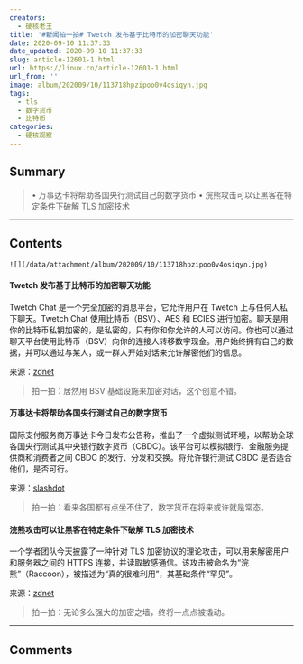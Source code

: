 ```yaml
---
creators:
  - 硬核老王
title: '#新闻拍一拍# Twetch 发布基于比特币的加密聊天功能'
date: 2020-09-10 11:37:33
date_updated: 2020-09-10 11:37:33
slug: article-12601-1.html
url: https://linux.cn/article-12601-1.html
url_from: ''
image: album/202009/10/113718hpzipoo0v4osiqyn.jpg
tags:
  - tls
  - 数字货币
  - 比特币
categories:
  - 硬核观察
---
```


## Summary

> • 万事达卡将帮助各国央行测试自己的数字货币 • 浣熊攻击可以让黑客在特定条件下破解 TLS 加密技术

***

<!-- more -->

## Contents

`![](/data/attachment/album/202009/10/113718hpzipoo0v4osiqyn.jpg)`

#### Twetch 发布基于比特币的加密聊天功能

Twetch Chat 是一个完全加密的消息平台，它允许用户在 Twetch 上与任何人私下聊天。Twetch Chat 使用比特币（BSV）、AES 和 ECIES 进行加密。聊天是用你的比特币私钥加密的，是私密的，只有你和你允许的人可以访问。你也可以通过聊天平台使用比特币（BSV）向你的连接人转移数字现金。用户始终拥有自己的数据，并可以通过与某人，或一群人开始对话来允许解密他们的信息。

来源：[zdnet](https://www.zdnet.com/article/blockchain-based-twitter-competitor-twetch-releases-encrypted-chat-app/)

> 
> 拍一拍：居然用 BSV 基础设施来加密对话，这个创意不错。
> 
> 
> 

#### 万事达卡将帮助各国央行测试自己的数字货币

国际支付服务商万事达卡今日发布公告称，推出了一个虚拟测试环境，以帮助全球各国央行测试其中央银行数字货币（CBDC）。该平台可以模拟银行、金融服务提供商和消费者之间 CBDC 的发行、分发和交换。将允许银行测试 CBDC 是否适合他们，是否可行。

来源：[slashdot](https://news.slashdot.org/story/20/09/09/2312212/mastercard-to-help-central-banks-test-their-own-digital-currencies)

> 
> 拍一拍：看来各国都有点坐不住了，数字货币在将来或许就是常态。
> 
> 
> 

#### 浣熊攻击可以让黑客在特定条件下破解 TLS 加密技术

一个学者团队今天披露了一种针对 TLS 加密协议的理论攻击，可以用来解密用户和服务器之间的 HTTPS 连接，并读取敏感通信。该攻击被命名为“浣熊”（Raccoon），被描述为“真的很难利用”，其基础条件“罕见”。

来源：[zdnet](https://www.zdnet.com/article/raccoon-attack-allows-hackers-to-break-tls-encryption-under-certain-conditions/)

> 
> 拍一拍：无论多么强大的加密之墙，终将一点点被撬动。
> 
> 
>

***

## Comments
